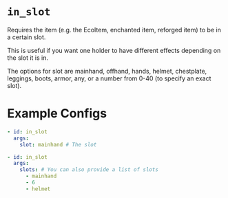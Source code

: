 # `in_slot`

Requires the item (e.g. the EcoItem, enchanted item, reforged item) to be in a certain slot.

This is useful if you want one holder to have different effects depending on the slot it is in.

The options for slot are mainhand, offhand, hands, helmet, chestplate,
leggings, boots, armor, any, or a number from 0-40 (to specify an exact slot).

# Example Configs
```yaml
- id: in_slot
  args:
    slot: mainhand # The slot
```

```yaml
- id: in_slot
  args:
    slots: # You can also provide a list of slots
      - mainhand
      - 6
      - helmet
```
